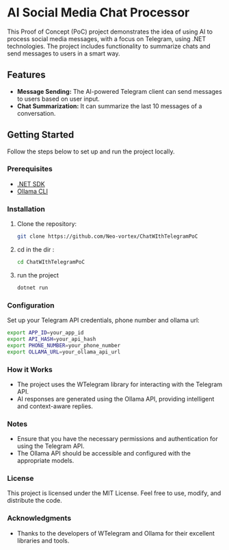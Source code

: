 # AI Social Media Chat Processor

This Proof of Concept (PoC) project demonstrates the idea of using AI to process social media messages, with a focus on Telegram, using .NET technologies. The project includes functionality to summarize chats and send messages to users in a smart way.

## Features

- **Message Sending:** The AI-powered Telegram client can send messages to users based on user input.
- **Chat Summarization:** It can summarize the last 10 messages of a conversation.

## Getting Started

Follow the steps below to set up and run the project locally.

### Prerequisites

- [.NET SDK](https://dotnet.microsoft.com/download)
- [Ollama CLI](https://github.com/ollama/ollama)

### Installation

1. Clone the repository:

   ```bash
   git clone https://github.com/Neo-vortex/ChatWIthTelegramPoC
   ```

2. cd in the dir :

   ```bash
   cd ChatWIthTelegramPoC
   ```
3. run the project
 
   ```bash
   dotnet run
   ```

### Configuration
Set up your Telegram API credentials, phone number and ollama url:

   ```bash
export APP_ID=your_app_id
export API_HASH=your_api_hash
export PHONE_NUMBER=your_phone_number
export OLLAMA_URL=your_ollama_api_url
```
### How it Works
* The project uses the WTelegram library for interacting with the Telegram API.
* AI responses are generated using the Ollama API, providing intelligent and context-aware replies.

### Notes
* Ensure that you have the necessary permissions and authentication for using the Telegram API.
* The Ollama API should be accessible and configured with the appropriate models.

### License
This project is licensed under the MIT License. Feel free to use, modify, and distribute the code.

### Acknowledgments
* Thanks to the developers of WTelegram and Ollama for their excellent libraries and tools.
